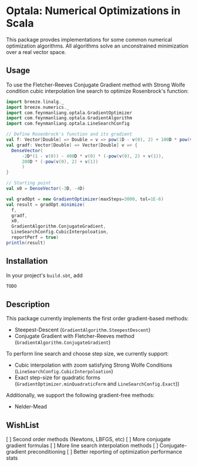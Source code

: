 Optala: Numerical Optimizations in Scala
========================================

This package provdes implementations for some common numerical
optimization algorithms. All algorithms solve an unconstrained
minimization over a real vector space.

Usage
-----

To use the Fletcher-Reeves Conjugate Gradient method with Strong Wolfe
condition cubic interpolation line search to optimize Rosenbrock's
function:

```scala
import breeze.linalg._
import breeze.numerics._
import com.feynmanliang.optala.GradientOptimizer
import com.feynmanliang.optala.GradientAlgorithm
import com.feynmanliang.optala.LineSearchConfig

// Define Rosenbrock's function and its gradient
val f: Vector[Double] => Double = v => pow(1D - v(0), 2) + 100D * pow(v(1) - pow(v(0), 2),2)
val gradf: Vector[Double] => Vector[Double] v => {
  DenseVector(
      -2D*(1 - v(0)) - 400D * v(0) * (-pow(v(0), 2) + v(1)),
      200D * (-pow(v(0), 2) + v(1))
      )
}

// Starting point
val x0 = DenseVector(-3D, -4D)

val gradOpt = new GradientOptimizer(maxSteps=3000, tol=1E-6)
val result = gradOpt.minimize(
  f,
  gradf,
  x0,
  GradientAlgorithm.ConjugateGradient,
  LineSearchConfig.CubicInterpoloation,
  reportPerf = true)
println(result)
```

Installation
-----------

In your project's `build.sbt`, add
```sbt
TODO
```

Description
-----------

This package currently implements the first order gradient-based methods:
* Steepest-Descent (`GradientAlgorithm.SteepestDescent`)
* Conjugate Gradient with Fletcher-Reeves method (`GradientAlgorithm.ConjugateGradient`)

To perform line search  and choose step size, we currently support:
* Cubic interpolation with zoom satisfying Strong Wolfe Conditions
  (`LineSearchConfig.CubicInterpoloation`)
* Exact step-size for quadratic forms
  (`GradientOptimizer.minQuadraticForm` and `LineSearchConfig.Exact`))

Additionally, we support the following gradient-free methods:
* Nelder-Mead

WishList
-------

[ ] Second order methods (Newtons, LBFGS, etc)
[ ] More conjugate gradient formulas
[ ] More line search interpolation methods
[ ] Conjugate-gradient preconditioning
[ ] Better reporting of optimization performance stats

